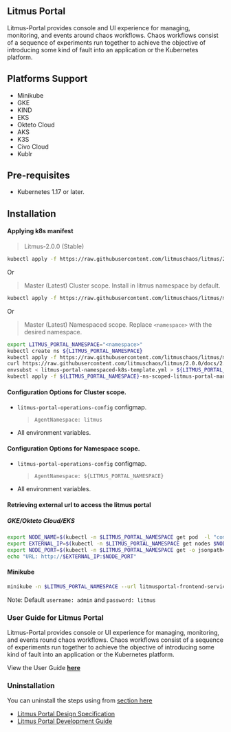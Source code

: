 ## **Litmus Portal**

Litmus-Portal provides console and UI experience for managing, monitoring, and events around chaos workflows. Chaos workflows consist of a sequence of experiments run together to achieve the objective of introducing some kind of fault into an application or the Kubernetes platform.

## **Platforms Support**

-   Minikube
-   GKE
-   KIND
-   EKS
-   Okteto Cloud
-   AKS
-   K3S
-   Civo Cloud
-   Kublr

## **Pre-requisites**

-   Kubernetes 1.17 or later.

## **Installation**

#### Applying k8s manifest
> Litmus-2.0.0 (Stable)
```bash
kubectl apply -f https://raw.githubusercontent.com/litmuschaos/litmus/2.0.0/docs/2.0.0/litmus-2.0.0.yaml
```

Or

> Master (Latest) Cluster scope. Install in litmus namespace by default.
```bash
kubectl apply -f https://raw.githubusercontent.com/litmuschaos/litmus/master/litmus-portal/cluster-k8s-manifest.yml
```

Or

> Master (Latest) Namespaced scope. Replace `<namespace>` with the desired namespace.
```bash
export LITMUS_PORTAL_NAMESPACE="<namespace>"
kubectl create ns ${LITMUS_PORTAL_NAMESPACE}
kubectl apply -f https://raw.githubusercontent.com/litmuschaos/litmus/master/litmus-portal/litmus-portal-crds.yml
curl https://raw.githubusercontent.com/litmuschaos/litmus/2.0.0/docs/2.0.0/litmus-namespaced-2.0.0.yaml --output litmus-portal-namespaced-k8s-template.yml
envsubst < litmus-portal-namespaced-k8s-template.yml > ${LITMUS_PORTAL_NAMESPACE}-ns-scoped-litmus-portal-manifest.yml
kubectl apply -f ${LITMUS_PORTAL_NAMESPACE}-ns-scoped-litmus-portal-manifest.yml -n ${LITMUS_PORTAL_NAMESPACE}
```

#### Configuration Options for Cluster scope.

- `litmus-portal-operations-config` configmap.

    > `AgentNamespace: litmus`

- All environment variables.

#### Configuration Options for Namespace scope.

- `litmus-portal-operations-config` configmap.

    > `AgentNamespace: ${LITMUS_PORTAL_NAMESPACE}`

- All environment variables.


#### Retrieving external url to access the litmus portal

##### GKE/Okteto Cloud/EKS

```bash
export NODE_NAME=$(kubectl -n $LITMUS_PORTAL_NAMESPACE get pod  -l "component=litmusportal-frontend" -o=jsonpath='{.items[*].spec.nodeName}')
export EXTERNAL_IP=$(kubectl -n $LITMUS_PORTAL_NAMESPACE get nodes $NODE_NAME -o jsonpath='{.status.addresses[?(@.type=="ExternalIP")].address}')
export NODE_PORT=$(kubectl -n $LITMUS_PORTAL_NAMESPACE get -o jsonpath="{.spec.ports[0].nodePort}" services litmusportal-frontend-service)
echo "URL: http://$EXTERNAL_IP:$NODE_PORT"
```

#### Minikube
```bash
minikube -n $LITMUS_PORTAL_NAMESPACE --url litmusportal-frontend-service
```

Note: Default `username: admin` and `password: litmus`

### **User Guide for Litmus Portal**

Litmus-Portal provides console or UI experience for managing, monitoring, and events round chaos workflows. Chaos workflows consist of a sequence of experiments run together to achieve the objective of introducing some kind of fault into an application or the Kubernetes platform.

View the User Guide <b>[here](https://docs.litmuschaos.io/)</b>

### **Uninstallation**

You can uninstall the steps using from [section here](https://litmusdocs-beta.netlify.app/docs/user-guides/uninstall-litmus)

-   <a href="https://github.com/litmuschaos/litmus/wiki/portal-design-spec" target="_blank">Litmus Portal Design Specification</a><br>
-   <a href="https://github.com/litmuschaos/litmus/wiki/Litmus-Portal-Development-Guide" target="_blank">Litmus Portal Development Guide</a>
